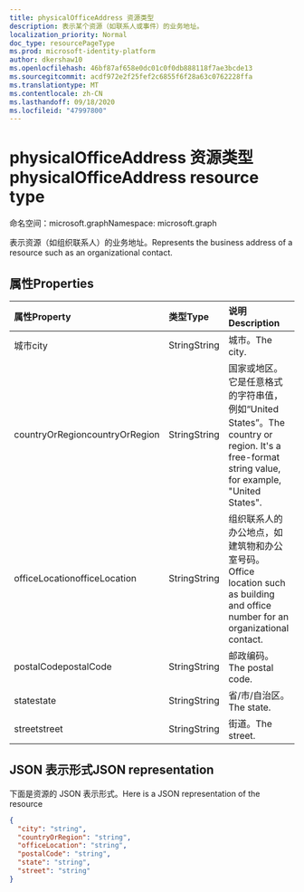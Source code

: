 ```yaml
---
title: physicalOfficeAddress 资源类型
description: 表示某个资源（如联系人或事件）的业务地址。
localization_priority: Normal
doc_type: resourcePageType
ms.prod: microsoft-identity-platform
author: dkershaw10
ms.openlocfilehash: 46bf87af658e0dc01c0f0db888118f7ae3bcde13
ms.sourcegitcommit: acdf972e2f25fef2c6855f6f28a63c0762228ffa
ms.translationtype: MT
ms.contentlocale: zh-CN
ms.lasthandoff: 09/18/2020
ms.locfileid: "47997800"
---
```

# <a name="physicalofficeaddress-resource-type"></a><span data-ttu-id="7421e-103">physicalOfficeAddress 资源类型</span><span class="sxs-lookup"><span data-stu-id="7421e-103">physicalOfficeAddress resource type</span></span>

<span data-ttu-id="7421e-104">命名空间：microsoft.graph</span><span class="sxs-lookup"><span data-stu-id="7421e-104">Namespace: microsoft.graph</span></span>

<span data-ttu-id="7421e-105">表示资源（如组织联系人）的业务地址。</span><span class="sxs-lookup"><span data-stu-id="7421e-105">Represents the business address of a resource such as an organizational contact.</span></span>

## <a name="properties"></a><span data-ttu-id="7421e-106">属性</span><span class="sxs-lookup"><span data-stu-id="7421e-106">Properties</span></span>

| <span data-ttu-id="7421e-107">属性</span><span class="sxs-lookup"><span data-stu-id="7421e-107">Property</span></span>     | <span data-ttu-id="7421e-108">类型</span><span class="sxs-lookup"><span data-stu-id="7421e-108">Type</span></span>   |<span data-ttu-id="7421e-109">说明</span><span class="sxs-lookup"><span data-stu-id="7421e-109">Description</span></span>|
|:---------------|:--------|:----------|
|<span data-ttu-id="7421e-110">城市</span><span class="sxs-lookup"><span data-stu-id="7421e-110">city</span></span>|<span data-ttu-id="7421e-111">String</span><span class="sxs-lookup"><span data-stu-id="7421e-111">String</span></span>|<span data-ttu-id="7421e-112">城市。</span><span class="sxs-lookup"><span data-stu-id="7421e-112">The city.</span></span>|
|<span data-ttu-id="7421e-113">countryOrRegion</span><span class="sxs-lookup"><span data-stu-id="7421e-113">countryOrRegion</span></span>|<span data-ttu-id="7421e-114">String</span><span class="sxs-lookup"><span data-stu-id="7421e-114">String</span></span>|<span data-ttu-id="7421e-p101">国家或地区。它是任意格式的字符串值，例如“United States”。</span><span class="sxs-lookup"><span data-stu-id="7421e-p101">The country or region. It's a free-format string value, for example, "United States".</span></span>|
|<span data-ttu-id="7421e-117">officeLocation</span><span class="sxs-lookup"><span data-stu-id="7421e-117">officeLocation</span></span>  | <span data-ttu-id="7421e-118">String</span><span class="sxs-lookup"><span data-stu-id="7421e-118">String</span></span> | <span data-ttu-id="7421e-119">组织联系人的办公地点，如建筑物和办公室号码。</span><span class="sxs-lookup"><span data-stu-id="7421e-119">Office location such as building and office number for an organizational contact.</span></span>  |
|<span data-ttu-id="7421e-120">postalCode</span><span class="sxs-lookup"><span data-stu-id="7421e-120">postalCode</span></span>|<span data-ttu-id="7421e-121">String</span><span class="sxs-lookup"><span data-stu-id="7421e-121">String</span></span>|<span data-ttu-id="7421e-122">邮政编码。</span><span class="sxs-lookup"><span data-stu-id="7421e-122">The postal code.</span></span>|
|<span data-ttu-id="7421e-123">state</span><span class="sxs-lookup"><span data-stu-id="7421e-123">state</span></span>|<span data-ttu-id="7421e-124">String</span><span class="sxs-lookup"><span data-stu-id="7421e-124">String</span></span>|<span data-ttu-id="7421e-125">省/市/自治区。</span><span class="sxs-lookup"><span data-stu-id="7421e-125">The state.</span></span>|
|<span data-ttu-id="7421e-126">street</span><span class="sxs-lookup"><span data-stu-id="7421e-126">street</span></span>|<span data-ttu-id="7421e-127">String</span><span class="sxs-lookup"><span data-stu-id="7421e-127">String</span></span>|<span data-ttu-id="7421e-128">街道。</span><span class="sxs-lookup"><span data-stu-id="7421e-128">The street.</span></span>|

## <a name="json-representation"></a><span data-ttu-id="7421e-129">JSON 表示形式</span><span class="sxs-lookup"><span data-stu-id="7421e-129">JSON representation</span></span>

<span data-ttu-id="7421e-130">下面是资源的 JSON 表示形式。</span><span class="sxs-lookup"><span data-stu-id="7421e-130">Here is a JSON representation of the resource</span></span>

<!-- {
  "blockType": "resource",
  "optionalProperties": [

  ],
  "@odata.type": "microsoft.graph.physicalOfficeAddress"
}-->

```json
{
  "city": "string",
  "countryOrRegion": "string",
  "officeLocation": "string",
  "postalCode": "string",
  "state": "string",
  "street": "string"
}

```

<!-- uuid: 8fcb5dbc-d5aa-4681-8e31-b001d5168d79
2015-10-25 14:57:30 UTC -->
<!-- {
  "type": "#page.annotation",
  "description": "physicalOfficeAddress resource",
  "keywords": "",
  "section": "documentation",
  "tocPath": ""
}-->


